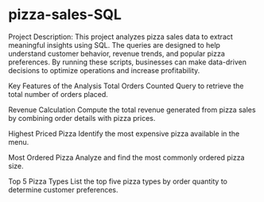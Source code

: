 # pizza-sales-SQL

Project Description:
This project analyzes pizza sales data to extract meaningful insights using SQL. The queries are designed to help understand customer behavior, revenue trends, and popular pizza preferences.
By running these scripts, businesses can make data-driven decisions to optimize operations and increase profitability.

Key Features of the Analysis
Total Orders Counted
Query to retrieve the total number of orders placed.

Revenue Calculation
Compute the total revenue generated from pizza sales by combining order details with pizza prices.

Highest Priced Pizza
Identify the most expensive pizza available in the menu.

Most Ordered Pizza
Analyze and find the most commonly ordered pizza size.

Top 5 Pizza Types
List the top five pizza types by order quantity to determine customer preferences.

